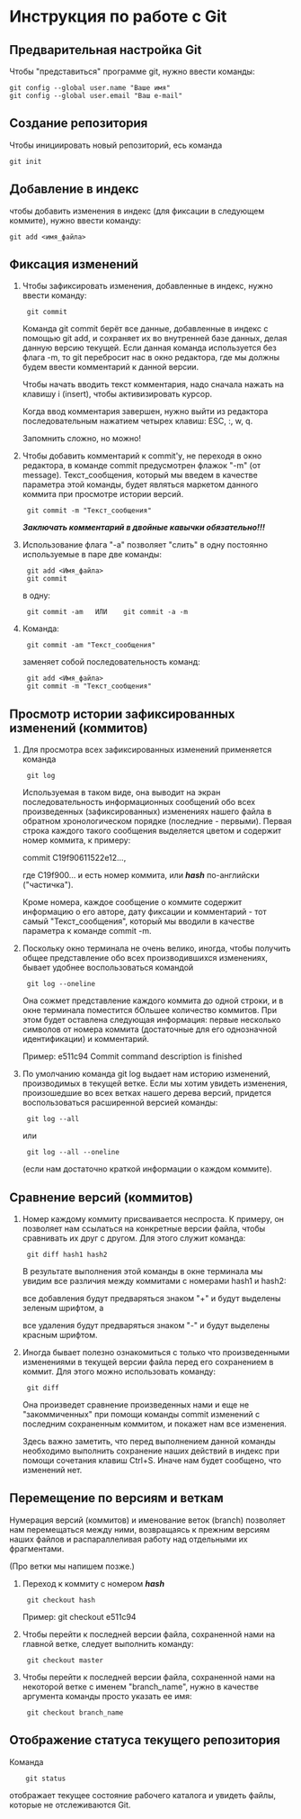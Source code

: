 # **Инструкция по работе с Git**

## Предварительная настройка Git

Чтобы "представиться" программе git, нужно ввести команды: 

    git config --global user.name "Ваше имя"
    git config --global user.email "Ваш e-mail"

## Создание репозитория

Чтобы инициировать новый репозиторий, есь команда 

    git init

 ## Добавление в индекс

 чтобы добавить изменения в индекс (для фиксации в следующем коммите), нужно ввести команду: 

    git add <имя_файла>

## Фиксация изменений

1. Чтобы зафиксировать изменения, добавленные в индекс, нужно ввести команду: 

        git commit 

   Команда git commit берёт все данные, добавленные в индекс с помощью git add, и сохраняет их во внутренней базе данных, делая данную версию текущей. Если данная команда используется без флага -m, то git перебросит нас в окно редактора, где мы должны будем ввести комментарий к данной версии. 

   Чтобы начать вводить текст комментария, надо сначала нажать на клавишу i (insert), чтобы активизировать курсор. 

   Когда ввод комментария завершен, нужно выйти из редактора последовательным нажатием четырех клавиш: ESC, :, w, q.

   Запомнить сложно, но можно! 

2. Чтобы добавить комментарий к commit'у, не переходя в окно редактора, в команде commit предусмотрен флажок "-m" (от message). Текст_сообщения, который мы введем в качестве параметра этой команды, будет являться маркетом данного коммита при просмотре истории версий. 

        git commit -m "Текст_сообщения"

    **_Заключать комментарий в двойные кавычки обязательно!!!_**

3. Использование флага "-a" позволяет "слить" в одну постоянно используемые в паре две команды: 

        git add <Имя_файла>
        git commit 

    в одну: 

        git commit -am   ИЛИ    git commit -a -m

4. Команда: 

        git commit -am "Текст_сообщения"

    заменяет собой последовательность команд: 

        git add <Имя_файла>
        git commit -m "Текст_сообщения"

## Просмотр истории зафиксированных изменений (коммитов)

1. Для просмотра всех зафиксированных изменений применяется команда 

        git log

   Используемая в таком виде, она выводит на экран последовательность информационных сообщений обо всех произведенных (зафиксированных) изменениях нашего файла в обратном хронологическом порядке (последние - первыми). Первая строка каждого такого сообщения выделяется цветом и содержит номер коммита, к примеру: 

   commit C19f90611522e12..., 

   где C19f900... и есть номер коммита, или __*hash*__ по-английски ("частичка"). 

   Кроме номера, каждое сообщение о коммите содержит информацию о его авторе, дату фиксации и комментарий - тот самый "Текст_сообщения", который мы вводили в качестве параметра к команде commit -m.

2. Поскольку окно терминала не очень велико, иногда, чтобы получить общее представление обо всех производившихся изменениях, бывает удобнее воспользоваться командой 

        git log --oneline

   Она сожмет представление каждого коммита до одной строки, и в окне терминала поместится бОльшее количество коммитов. При этом будет оставлена следующая информация: первые несколько символов от номера коммита (достаточные для его однозначной идентификации) и комментарий. 

   Пример: e511c94 Commit command description is finished

3. По умолчанию команда git log выдает нам историю изменений, производимых в текущей ветке. Если мы хотим увидеть изменения, произошедшие во всех ветках нашего дерева версий, придется воспользоваться расширенной версией команды: 

        git log --all

   или 

        git log --all --oneline

   (если нам достаточно краткой информации о каждом коммите). 

## Сравнение версий (коммитов)

1. Номер каждому коммиту присваивается неспроста. К примеру, он позволяет нам ссылаться на конкретные версии файла, чтобы сравнивать их друг с другом. Для этого служит команда: 

        git diff hash1 hash2

   В результате выполнения этой команды в окне терминала мы увидим все различия между коммитами c номерами hash1 и hash2: 

   все добавления будут предваряться знаком "+" и будут выделены зеленым шрифтом, а 

   все удаления будут предваряться знаком "-" и будут выделены красным шрифтом. 

2. Иногда бывает полезно ознакомиться с только что произведенными изменениями в текущей версии файла перед его сохранением в коммит. Для этого можно использовать команду: 

        git diff

   Она произведет сравнение произведенных нами и еще не "закоммиченных" при помощи команды commit изменений с последним сохраненным коммитом, и покажет нам все изменения. 

   Здесь важно заметить, что перед выполнением данной команды необходимо выполнить сохранение наших действий в индекс при помощи сочетания клавиш Ctrl+S. Иначе нам будет сообщено, что изменений нет. 

## Перемещение по версиям и веткам

Нумерация версий (коммитов) и именование веток (branch) позволяет нам перемещаться между ними, возвращаясь к прежним версиям наших файлов и распараллеливая работу над отдельными их фрагментами. 

(Про ветки мы напишем позже.)

1. Переход к коммиту с номером __*hash*__

        git checkout hash

   Пример: git checkout e511c94


2. Чтобы перейти к последней версии файла, сохраненной нами на главной ветке, следует выполнить команду: 

        git checkout master

3. Чтобы перейти к последней версии файла, сохраненной нами на некоторой ветке с именем "branch_name", нужно в качестве аргумента команды просто указать ее имя: 

        git checkout branch_name

## Отображение статуса текущего репозитория

Команда 

        git status

отображает текущее состояние рабочего каталога и увидеть файлы, которые не отслеживаются Git. 
